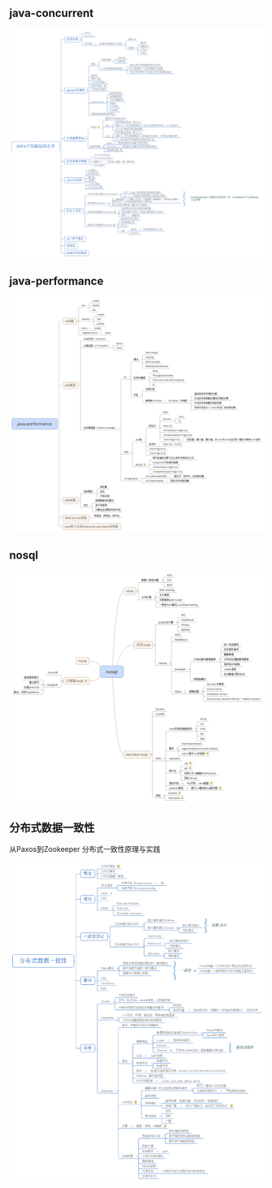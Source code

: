 ## java-concurrent

![java-concurrent.xmind](./img/Java并发编程的艺术.png "java-concurrent") 


## java-performance

![java-performance.xmind](./img/java-performance.png "java-performance") 


## nosql

![nosql](./img/nosql.png "nosql") 


## 分布式数据一致性

从Paxos到Zookeeper 分布式一致性原理与实践

![分布式数据一致性](./img/分布式数据一致性.png "分布式数据一致性") 